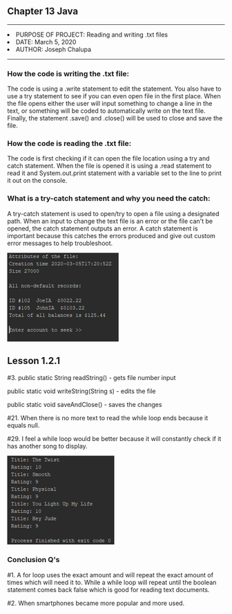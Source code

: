 <h2>Chapter 13 Java</h2>
<p></p>

<hr>
<li>PURPOSE OF PROJECT: Reading and writing .txt files</li>
<li>DATE: March 5, 2020</li>
<li>AUTHOR: Joseph Chalupa</li>
<hr>

<h3>How the code is writing the .txt file:</h3>
<p>The code is using a .write statement to edit the statement. You also have to use a try statement to see if you can even open file in the first place. When the file opens either the user will input something to change a line in the text, or something will be coded to automatically write on the text file. Finally, the statement .save() and .close() will be used to close and save the file.</p>
<h3>How the code is reading the .txt file:</h3>
<p>The code is first checking if it can open the file location using a try and catch statement. When the file is opened it is using a .read statement to read it and System.out.print statement with a variable set to the line to print it out on the console.</p>
<h3>What is a try-catch statement and why you need the catch:</h3>
<p>A try-catch statement is used to open/try to open a file using a designated path. When an input to change the text file is an error or the file can't be opened, the catch statement outputs an error. A catch statement is important because this catches the errors produced and give out custom error messages to help troubleshoot. </p>

<p></p>
<img src="Capture.PNG" alt="Results">
<p></p>
<h2>Lesson 1.2.1</h2>
<p></p>
<p>#3. public static String readString() - gets file number input</p>
<p>public static void writeString(String s) - edits the file</p>
<p>public static void saveAndClose() - saves the changes</p>
<p>#21. When there is no more text to read the while loop ends because it equals null.</p>
<p>#29. I feel a while loop would be better because it will constantly check if it has another song to display.</p>

<img src="yes.PNG" alt="All 9 through 10">
<h3>Conclusion Q's</h3>
<p>#1. A for loop uses the exact amount and will repeat the exact amount of times which will need it to. While a while loop will repeat until the boolean statement comes back false which is good for reading text documents.</p>
<p>#2. When smartphones became more popular and more used.</p>
